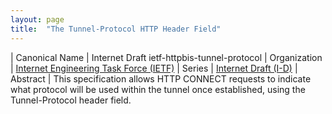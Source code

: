 ```yaml
---
layout: page
title:  "The Tunnel-Protocol HTTP Header Field"
---
```


| Canonical Name | Internet Draft ietf-httpbis-tunnel-protocol
| Organization | [Internet Engineering Task Force (IETF)](..)
| Series | [Internet Draft (I-D)](..)
| Abstract | This specification allows HTTP CONNECT requests to indicate what protocol will be used within the tunnel once established, using the Tunnel-Protocol header field.